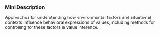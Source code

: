 ### Mini Description

Approaches for understanding how environmental factors and situational contexts influence behavioral expressions of values, including methods for controlling for these factors in value inference.
